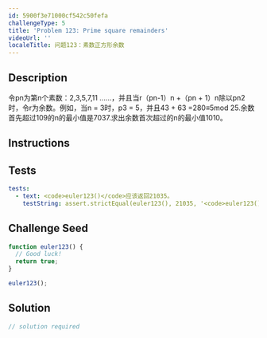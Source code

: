 ```yaml
---
id: 5900f3e71000cf542c50fefa
challengeType: 5
title: 'Problem 123: Prime square remainders'
videoUrl: ''
localeTitle: 问题123：素数正方形余数
---
```


## Description
<section id="description">令pn为第n个素数：2,3,5,7,11 ......，并且当r（pn-1）n +（pn + 1）n除以pn2时，令r为余数。例如，当n = 3时，p3 = 5，并且43 + 63 =280≡5mod 25.余数首先超过109的n的最小值是7037.求出余数首次超过的n的最小值1010。 </section>

## Instructions
<section id="instructions">
</section>

## Tests
<section id='tests'>

```yml
tests:
  - text: <code>euler123()</code>应该返回21035。
    testString: assert.strictEqual(euler123(), 21035, '<code>euler123()</code> should return 21035.');

```

</section>

## Challenge Seed
<section id='challengeSeed'>

<div id='js-seed'>

```js
function euler123() {
  // Good luck!
  return true;
}

euler123();

```

</div>



</section>

## Solution
<section id='solution'>

```js
// solution required
```
</section>
